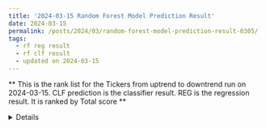 ```yaml
---
title: '2024-03-15 Random Forest Model Prediction Result'
date: 2024-03-15
permalink: /posts/2024/03/random-forest-model-prediction-result-0305/
tags:
  - rf reg result
  - rf clf result
  - updated on 2024-03-15
---
```

** This is the rank list for the Tickers from uptrend to downtrend run on 2024-03-15. CLF prediction is the classifier result. REG is the regression result. It is ranked by Total score ** 

<details>
**Result**  


|         |   CLF_perdiction |   REG_perdiction |   Total Score |   Rank |   Rank Percent |
|:--------|-----------------:|-----------------:|--------------:|-------:|---------------:|
| ULVR.L  |      2.11178     |      21.268      |   23.3798     |      1 |           0.99 |
| SMCI    |      3.99105     |       9.61393    |   13.605      |      2 |           0.99 |
| BKNG    |      1.83279     |      10.7342     |   12.5669     |      3 |           0.98 |
| MSTR    |      0.449617    |       8.25564    |    8.70526    |      4 |           0.98 |
| META    |      2.41058     |       5.39039    |    7.80097    |      5 |           0.97 |
| AVGO    |      1.43982     |       5.91833    |    7.35816    |      6 |           0.97 |
| ASML    |      0.315836    |       6.19735    |    6.51318    |      7 |           0.96 |
| LRCX    |      1.86409     |       4.61436    |    6.47846    |      8 |           0.96 |
| NVDA    |      3.00176     |       3.47604    |    6.4778     |      9 |           0.95 |
| DECK    |      3.24822     |       3.20028    |    6.44851    |     10 |           0.95 |
| COST    |      2.57588     |       3.41057    |    5.98645    |     11 |           0.94 |
| CMG     |      0.685809    |       5.1571     |    5.84291    |     12 |           0.94 |
| PANW    |      2.88438     |       2.726      |    5.61038    |     13 |           0.93 |
| GE      |      3.68673     |       1.81455    |    5.50128    |     14 |           0.93 |
| NET     |      2.79261     |       2.5378     |    5.33041    |     15 |           0.92 |
| KLAC    |      2.83322     |       2.46844    |    5.30165    |     16 |           0.92 |
| MDB     |      1.71062     |       3.49633    |    5.20695    |     17 |           0.91 |
| ABBV    |      4.01508     |       1.12843    |    5.14351    |     18 |           0.91 |
| LLY     |      1.6646      |       3.27744    |    4.94204    |     19 |           0.9  |
| NOW     |      1.60284     |       3.05233    |    4.65517    |     20 |           0.9  |
| INTU    |      1.75942     |       2.59845    |    4.35786    |     21 |           0.89 |
| MCK     |      3.13073     |       1.07649    |    4.20722    |     22 |           0.88 |
| TJX     |      3.7503      |       0.284431   |    4.03473    |     23 |           0.88 |
| CEG     |      3.9439      |       0.00464495 |    3.94855    |     24 |           0.87 |
| ANET    |      2.1726      |       1.67921    |    3.85182    |     25 |           0.87 |
| UNH     |      2.09377     |       1.69202    |    3.78579    |     26 |           0.86 |
| DDOG    |      2.36932     |       1.32949    |    3.69881    |     27 |           0.86 |
| SYK     |      2.30605     |       1.36005    |    3.6661     |     28 |           0.85 |
| FAST    |      3.05693     |       0.259797   |    3.31673    |     29 |           0.85 |
| RSG     |      3.02875     |       0.28127    |    3.31002    |     30 |           0.84 |
| QQQ     |      1.84335     |       1.35285    |    3.1962     |     31 |           0.84 |
| AMGN    |      1.49539     |       1.678      |    3.17339    |     32 |           0.83 |
| REGN    |      1.44871     |       1.62941    |    3.07813    |     33 |           0.83 |
| CSL     |      1.36884     |       1.6461     |    3.01494    |     34 |           0.82 |
| WM      |      2.19112     |       0.739949   |    2.93107    |     35 |           0.82 |
| TOELY   |      1.51368     |       1.39868    |    2.91235    |     36 |           0.81 |
| ADP     |      2.35565     |       0.535238   |    2.89089    |     37 |           0.81 |
| SMH     |      2.27104     |       0.590501   |    2.86155    |     38 |           0.8  |
| SHW     |      2.20822     |       0.648121   |    2.85634    |     39 |           0.8  |
| SOXX    |      2.11947     |       0.730796   |    2.85027    |     40 |           0.79 |
| SNPS    |      1.65549     |       1.16158    |    2.81707    |     41 |           0.79 |
| VGT     |      1.7444      |       1.05727    |    2.80166    |     42 |           0.78 |
| PGR     |      2.348       |       0.40547    |    2.75347    |     43 |           0.77 |
| AMAT    |      1.6814      |       1.07005    |    2.75144    |     44 |           0.77 |
| MSFT    |      1.7857      |       0.927861   |    2.71356    |     45 |           0.76 |
| AMZN    |      2.00984     |       0.671297   |    2.68114    |     46 |           0.76 |
| MELI    |      0.734525    |       1.91769    |    2.65221    |     47 |           0.75 |
| ALL     |      1.85831     |       0.772042   |    2.63036    |     48 |           0.75 |
| WMT     |      2.60004     |      -0.0472503  |    2.55279    |     49 |           0.74 |
| SPLK    |      4.27772     |      -1.73782    |    2.53991    |     50 |           0.74 |
| V       |      2.28994     |       0.238154   |    2.52809    |     51 |           0.73 |
| EME     |      1.55321     |       0.909997   |    2.4632     |     52 |           0.73 |
| HD      |      1.924       |       0.534879   |    2.45888    |     53 |           0.72 |
| UBER    |      1.65316     |       0.75014    |    2.4033     |     54 |           0.72 |
| CRWD    |      1.28906     |       1.10222    |    2.39128    |     55 |           0.71 |
| CAT     |      0.909901    |       1.44317    |    2.35307    |     56 |           0.71 |
| INTC    |      1.82031     |       0.514093   |    2.3344     |     57 |           0.7  |
| TSLA    |      1.52723     |       0.797261   |    2.32449    |     58 |           0.7  |
| ICE     |      1.52157     |       0.792229   |    2.3138     |     59 |           0.69 |
| XLF     |      2.32704     |      -0.109673   |    2.21737    |     60 |           0.69 |
| DXJ     |      1.8953      |       0.271342   |    2.16664    |     61 |           0.68 |
| JPM     |      1.67945     |       0.481441   |    2.16089    |     62 |           0.68 |
| QCOM    |      1.19264     |       0.947277   |    2.13991    |     63 |           0.67 |
| VEEV    |      1.1323      |       0.941919   |    2.07422    |     64 |           0.66 |
| MRK     |      1.39531     |       0.650465   |    2.04578    |     65 |           0.66 |
| MAS     |      1.62806     |       0.39058    |    2.01864    |     66 |           0.65 |
| AXP     |      0.515914    |       1.45953    |    1.97545    |     67 |           0.65 |
| NUE     |      1.46066     |       0.417012   |    1.87767    |     68 |           0.64 |
| JBL     |      1.25022     |       0.553442   |    1.80366    |     69 |           0.64 |
| ROP     |      0.925291    |       0.875232   |    1.80052    |     70 |           0.63 |
| SU      |      1.7722      |       0.0106248  |    1.78283    |     71 |           0.63 |
| ISRG    |      1.02173     |       0.713118   |    1.73485    |     72 |           0.62 |
| RS      |      1.0618      |       0.584175   |    1.64598    |     73 |           0.62 |
| ONON    |      1.63866     |      -0.0134806  |    1.62517    |     74 |           0.61 |
| TSM     |      0.877515    |       0.664069   |    1.54158    |     75 |           0.61 |
| HII     |      1.23475     |       0.304073   |    1.53882    |     76 |           0.6  |
| PCAR    |      1.16021     |       0.344875   |    1.50509    |     77 |           0.6  |
| AMD     |      0.796518    |       0.686667   |    1.48318    |     78 |           0.59 |
| WAT     |      0.711155    |       0.743151   |    1.45431    |     79 |           0.59 |
| ADSK    |      1.51782     |      -0.167183   |    1.35064    |     80 |           0.58 |
| KR      |      1.31322     |      -0.0888196  |    1.2244     |     81 |           0.58 |
| IWM     |      1.60991     |      -0.459606   |    1.15031    |     82 |           0.57 |
| ECL     |      0.927444    |       0.154232   |    1.08168    |     83 |           0.57 |
| IBM     |      0.795959    |       0.26313    |    1.05909    |     84 |           0.56 |
| SPY     |      1.28299     |      -0.302868   |    0.980124   |     85 |           0.55 |
| CDNS    |      0.752481    |       0.179467   |    0.931949   |     86 |           0.55 |
| FTNT    |      0.730219    |       0.179781   |    0.91       |     87 |           0.54 |
| USB     |      0.478336    |       0.418099   |    0.896436   |     88 |           0.54 |
| CTVA    |     -0.155496    |       0.983284   |    0.827789   |     89 |           0.53 |
| CVX     |      0.900213    |      -0.0807324  |    0.81948    |     90 |           0.53 |
| GOOG    |      0.497807    |       0.297009   |    0.794816   |     91 |           0.52 |
| CIBR    |      0.959921    |      -0.193229   |    0.766691   |     92 |           0.52 |
| RTX     |      0.834811    |      -0.0701215  |    0.764689   |     93 |           0.51 |
| JNJ     |      0.283702    |       0.420321   |    0.704022   |     94 |           0.51 |
| ACN     |     -0.062752    |       0.68325    |    0.620498   |     95 |           0.5  |
| KO      |      0.620846    |      -0.00664493 |    0.614201   |     96 |           0.5  |
| NKE     |      0.83139     |      -0.262634   |    0.568756   |     97 |           0.49 |
| ADBE    |     -0.36448     |       0.841194   |    0.476714   |     98 |           0.49 |
| NESN.SW |      0.221778    |       0.244761   |    0.466539   |     99 |           0.48 |
| MPC     |      0.777513    |      -0.333923   |    0.443589   |    100 |           0.48 |
| PLD     |      0.33492     |       0.0161613  |    0.351082   |    101 |           0.47 |
| XOM     |      0.516273    |      -0.173479   |    0.342794   |    102 |           0.47 |
| C       |      0.078285    |       0.196918   |    0.275203   |    103 |           0.46 |
| VST     |      0.173137    |       0.097509   |    0.270646   |    104 |           0.46 |
| AFL     |      0.300834    |      -0.095256   |    0.205578   |    105 |           0.45 |
| BP      |      0.303185    |      -0.12226    |    0.180924   |    106 |           0.45 |
| MDLZ    |      0.262388    |      -0.129733   |    0.132654   |    107 |           0.44 |
| XLE     |      0.304163    |      -0.208967   |    0.095196   |    108 |           0.43 |
| AAPL    |     -0.132949    |       0.16531    |    0.0323603  |    109 |           0.43 |
| SAP     |     -0.425437    |       0.433345   |    0.0079084  |    110 |           0.42 |
| DIS     |     -1.02933     |       1.02565    |   -0.00367875 |    111 |           0.42 |
| TMO     |      0.614981    |      -0.620998   |   -0.00601726 |    112 |           0.41 |
| FIX     |     -0.619413    |       0.607377   |   -0.0120358  |    113 |           0.41 |
| NFLX    |      0.550537    |      -0.575892   |   -0.0253549  |    114 |           0.4  |
| MA      |      2.41913     |      -2.46062    |   -0.0414911  |    115 |           0.4  |
| PEP     |      0.236243    |      -0.330701   |   -0.0944579  |    116 |           0.39 |
| OXY     |     -0.000610803 |      -0.145908   |   -0.146519   |    117 |           0.39 |
| EMR     |     -0.911335    |       0.748875   |   -0.162461   |    118 |           0.38 |
| CRM     |     -0.0729055   |      -0.0969297  |   -0.169835   |    119 |           0.38 |
| KMI     |     -0.215088    |       0.0252327  |   -0.189855   |    120 |           0.37 |
| T       |     -0.244857    |       0.0186546  |   -0.226202   |    121 |           0.37 |
| PDD     |      0.0998631   |      -0.384789   |   -0.284926   |    122 |           0.36 |
| WSM     |      0.177884    |      -0.471152   |   -0.293267   |    123 |           0.36 |
| ROG     |      0.376158    |      -0.68892    |   -0.312762   |    124 |           0.35 |
| TER     |     -0.167675    |      -0.217034   |   -0.384709   |    125 |           0.35 |
| ZBH     |      0.0851303   |      -0.568894   |   -0.483763   |    126 |           0.34 |
| TRU     |     -0.216011    |      -0.291681   |   -0.507692   |    127 |           0.34 |
| UPS     |     -0.163006    |      -0.410076   |   -0.573082   |    128 |           0.33 |
| VZ      |     -0.720114    |       0.134126   |   -0.585988   |    129 |           0.32 |
| BK      |     -0.485923    |      -0.122302   |   -0.608226   |    130 |           0.32 |
| MO      |     -0.489041    |      -0.120099   |   -0.60914    |    131 |           0.31 |
| PSX     |     -0.941685    |       0.327822   |   -0.613863   |    132 |           0.31 |
| SIE.DE  |     -0.358938    |      -0.300788   |   -0.659726   |    133 |           0.3  |
| Z       |     -0.294482    |      -0.400731   |   -0.695213   |    134 |           0.3  |
| VLO     |     -0.276597    |      -0.419642   |   -0.696239   |    135 |           0.29 |
| WFC     |     -0.776139    |       0.035065   |   -0.741074   |    136 |           0.29 |
| WDAY    |     -0.378818    |      -0.386846   |   -0.765663   |    137 |           0.28 |
| BAC     |     -0.714705    |      -0.0634991  |   -0.778204   |    138 |           0.28 |
| CMCSA   |     -0.403106    |      -0.404924   |   -0.80803    |    139 |           0.27 |
| LULU    |     -0.590225    |      -0.287085   |   -0.87731    |    140 |           0.27 |
| EPD     |     -0.941598    |      -0.0563719  |   -0.99797    |    141 |           0.26 |
| EFX     |     -0.72893     |      -0.31891    |   -1.04784    |    142 |           0.26 |
| SCHW    |     -0.750053    |      -0.377473   |   -1.12753    |    143 |           0.25 |
| HSBC    |     -1.0178      |      -0.128086   |   -1.14589    |    144 |           0.25 |
| ITW     |     -0.751289    |      -0.408583   |   -1.15987    |    145 |           0.24 |
| COP     |     -0.82539     |      -0.347176   |   -1.17257    |    146 |           0.24 |
| SHEL    |     -0.850104    |      -0.324148   |   -1.17425    |    147 |           0.23 |
| NEE     |     -0.610266    |      -0.604488   |   -1.21475    |    148 |           0.23 |
| MRVL    |     -1.28207     |       0.0324228  |   -1.24965    |    149 |           0.22 |
| A       |     -0.71597     |      -0.577612   |   -1.29358    |    150 |           0.21 |
| TROW    |     -0.588802    |      -0.809306   |   -1.39811    |    151 |           0.21 |
| MCHP    |     -1.20042     |      -0.221491   |   -1.42191    |    152 |           0.2  |
| NOVN.SW |     -0.695873    |      -0.766217   |   -1.46209    |    153 |           0.2  |
| BIIB    |     -0.743711    |      -0.753104   |   -1.49682    |    154 |           0.19 |
| LIN     |     -1.18564     |      -0.31568    |   -1.50132    |    155 |           0.19 |
| HON     |     -0.751367    |      -0.794863   |   -1.54623    |    156 |           0.18 |
| PXD     |     -1.18868     |      -0.425778   |   -1.61446    |    157 |           0.18 |
| EXPE    |     -1.55191     |      -0.06664    |   -1.61855    |    158 |           0.17 |
| BHP     |     -1.56872     |      -0.0961491  |   -1.66487    |    159 |           0.17 |
| CPB     |     -1.22713     |      -0.453518   |   -1.68064    |    160 |           0.16 |
| TXN     |     -1.34367     |      -0.364466   |   -1.70814    |    161 |           0.16 |
| IFF     |     -0.756122    |      -0.96215    |   -1.71827    |    162 |           0.15 |
| SPGI    |     -0.518742    |      -1.2221     |   -1.74084    |    163 |           0.15 |
| TLT     |     -1.38088     |      -0.382703   |   -1.76359    |    164 |           0.14 |
| TTE     |     -1.64604     |      -0.133135   |   -1.77918    |    165 |           0.14 |
| MDT     |     -1.76223     |      -0.114213   |   -1.87644    |    166 |           0.13 |
| ABT     |     -1.63281     |      -0.27996    |   -1.91277    |    167 |           0.13 |
| EOG     |     -1.46304     |      -0.450608   |   -1.91365    |    168 |           0.12 |
| MMM     |     -0.105768    |      -1.81446    |   -1.92023    |    169 |           0.12 |
| PG      |     -1.73142     |      -0.191033   |   -1.92245    |    170 |           0.11 |
| BMY     |     -1.57457     |      -0.403001   |   -1.97757    |    171 |           0.1  |
| BLK     |     -0.777155    |      -1.25955    |   -2.0367     |    172 |           0.1  |
| CSCO    |     -1.85162     |      -0.214265   |   -2.06589    |    173 |           0.09 |
| MU      |     -1.67571     |      -0.48352    |   -2.15923    |    174 |           0.09 |
| ORCL    |     -1.6589      |      -0.559993   |   -2.21889    |    175 |           0.08 |
| LMT     |     -0.908064    |      -1.33537    |   -2.24343    |    176 |           0.08 |
| FANG    |     -1.81834     |      -0.514823   |   -2.33316    |    177 |           0.07 |
| MCD     |     -1.23358     |      -1.25024    |   -2.48382    |    178 |           0.07 |
| LOW     |     -2.01598     |      -0.544      |   -2.55998    |    179 |           0.06 |
| ADI     |     -1.59074     |      -0.97911    |   -2.56985    |    180 |           0.06 |
| BILL    |     -1.01071     |      -1.72754    |   -2.73825    |    181 |           0.05 |
| BA      |     -1.24579     |      -1.52006    |   -2.76585    |    182 |           0.05 |
| AZN     |     -2.53109     |      -0.277548   |   -2.80864    |    183 |           0.04 |
| COIN    |     -1.98248     |      -1.07071    |   -3.05319    |    184 |           0.04 |
| KEYS    |     -1.46965     |      -1.80115    |   -3.2708     |    185 |           0.03 |
| OKE     |     -3.03633     |      -0.284114   |   -3.32044    |    186 |           0.03 |
| PFE     |     -3.07232     |      -0.482586   |   -3.5549     |    187 |           0.02 |
| PYPL    |     -1.91234     |      -1.80949    |   -3.72183    |    188 |           0.02 |
| PNC     |     -3.27563     |      -0.453964   |   -3.7296     |    189 |           0.01 |
| FDX     |     -2.65515     |      -2.10013    |   -4.75528    |    190 |           0.01 |
| EL      |     -1.9843      |      -2.79155    |   -4.77585    |    191 |           0    |

</details>
